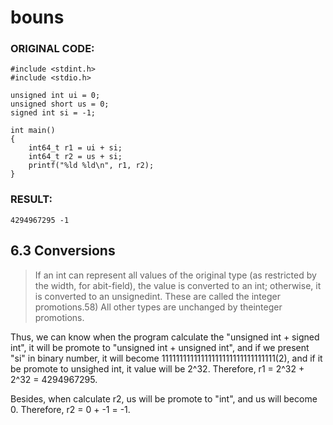 # bouns

### ORIGINAL CODE:
    #include <stdint.h>
    #include <stdio.h>

    unsigned int ui = 0;
    unsigned short us = 0;
    signed int si = -1;

    int main()
    {   
        int64_t r1 = ui + si;
        int64_t r2 = us + si;
        printf("%ld %ld\n", r1, r2);
    }

### RESULT:
    4294967295 -1

## 6.3 Conversions
> If an int can represent all values of the original type (as restricted by the width, for abit-field), the value is converted to an int; otherwise, it is converted to an unsignedint. These are called the integer promotions.58) All other types are unchanged by theinteger promotions.

Thus, we can know when the program calculate the "unsigned int + signed int", it will be promote to "unsigned int + unsigned int",
and if we present "si" in binary number, it will become 11111111111111111111111111111111(2), and if it be promote to unsighed int, it value will be 2^32. Therefore, r1 = 2^32 + 2^32 = 4294967295.

Besides, when calculate r2, us will be promote to "int", and us will become 0. Therefore, r2 = 0 + -1 = -1.